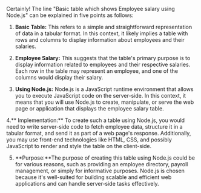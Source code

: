 Certainly! The line "Basic table which shows Employee salary using Node.js" can be explained in five points as follows:

1. **Basic Table:** This refers to a simple and straightforward representation of data in a tabular format. In this context, it likely implies a table with rows and columns to display information about employees and their salaries.

2. **Employee Salary:** This suggests that the table's primary purpose is to display information related to employees and their respective salaries. Each row in the table may represent an employee, and one of the columns would display their salary.

3. **Using Node.js:** Node.js is a JavaScript runtime environment that allows you to execute JavaScript code on the server-side. In this context, it means that you will use Node.js to create, manipulate, or serve the web page or application that displays the employee salary table.

4.** Implementation:** To create such a table using Node.js, you would need to write server-side code to fetch employee data, structure it in a tabular format, and send it as part of a web page's response. Additionally, you may use front-end technologies like HTML, CSS, and possibly JavaScript to render and style the table on the client-side.

5. **Purpose:**The purpose of creating this table using Node.js could be for various reasons, such as providing an employee directory, payroll management, or simply for informative purposes. Node.js is chosen because it's well-suited for building scalable and efficient web applications and can handle server-side tasks effectively.
